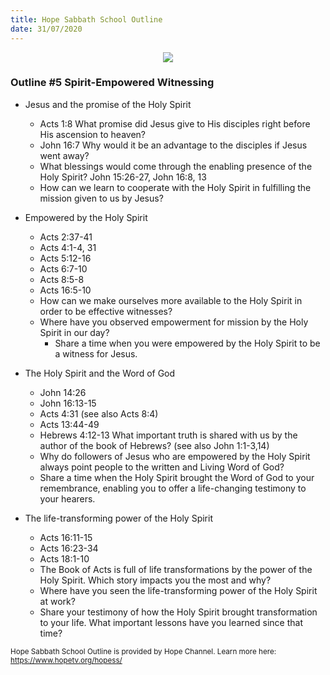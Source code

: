 ```yaml
---
title: Hope Sabbath School Outline
date: 31/07/2020
---
```


<center><img src="https://sabbath-school.adventech.io/api/v1/images/misc/hope-ss-logo.jpg" /></center>

### Outline #5  Spirit-Empowered Witnessing

*  Jesus and the promise of the Holy Spirit
	* Acts 1:8 What promise did Jesus give to His disciples right before His ascension to heaven?
	* John 16:7 Why would it be an advantage to the disciples if Jesus went away?
	* What blessings would come through the enabling presence of the Holy Spirit? John 15:26-27, John 16:8, 13
	* How can we learn to cooperate with the Holy Spirit in fulfilling the mission given to us by Jesus?

*  Empowered by the Holy Spirit
	* Acts 2:37-41
	* Acts 4:1-4, 31
	* Acts 5:12-16
	* Acts 6:7-10
	* Acts 8:5-8
	* Acts 16:5-10
	* How can we make ourselves more available to the Holy Spirit in order to be effective witnesses?
	* Where have you observed empowerment for mission by the Holy Spirit in our day?
		* Share a time when you were empowered by the Holy Spirit to be a witness for Jesus.

*  The Holy Spirit and the Word of God
	* John 14:26
	* John 16:13-15
	* Acts 4:31 (see also Acts 8:4)
	* Acts 13:44-49
	* Hebrews 4:12-13 What important truth is shared with us by the author of the book of Hebrews? (see also John 1:1-3,14)
	* Why do followers of Jesus who are empowered by the Holy Spirit always point people to the written and Living Word of God?
	* Share a time when the Holy Spirit brought the Word of God to your remembrance, enabling you to offer a life-changing testimony to your hearers.

*  The life-transforming power of the Holy Spirit
	* Acts 16:11-15
	* Acts 16:23-34
	* Acts 18:1-10
	* The Book of Acts is full of life transformations by the power of the Holy Spirit.  Which story impacts you the most and why?
	* Where have you seen the life-transforming power of the Holy Spirit at work?
	* Share your testimony of how the Holy Spirit brought transformation to your life.  What important lessons have you learned since that time?


<small>Hope Sabbath School Outline is provided by Hope Channel. Learn more here: https://www.hopetv.org/hopess/</small>